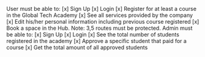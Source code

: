 User must be able to:
[x] Sign Up
[x] Login
[x] Register for at least a course in the Global Tech Academy
[x] See all services provided by the company
[x] Edit his/her personal information including previous course registered
[x] Book a space in the Hub.
Note: 3,5 routes must be protected.
Admin must be able to:
[x] Sign Up
[x] Login
[x] See the total number of students registered in the academy
[x] Approve a specific student that paid for a course
[x] Get the total amount of all approved students